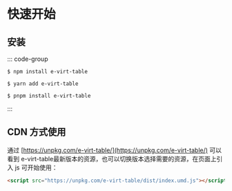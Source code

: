 # 快速开始

## 安装

::: code-group

```shell [npm]
$ npm install e-virt-table
```

```shell [yarn]
$ yarn add e-virt-table
```

```shell [pnpm]
$ pnpm install e-virt-table
```
:::

## CDN 方式使用

通过 [https://unpkg.com/e-virt-table/](https://unpkg.com/e-virt-table/) 可以看到 e-virt-table最新版本的资源，也可以切换版本选择需要的资源，在页面上引入 js 可开始使用：

```html
<script src="https://unpkg.com/e-virt-table/dist/index.umd.js"></script>
```

